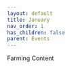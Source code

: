 ```yaml
---
layout: default
title: January
nav_order: 1
has_children: false
parent: Events
---
```

Farming Content